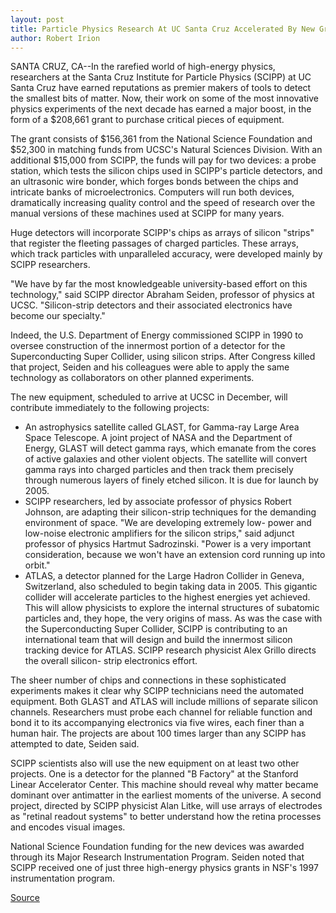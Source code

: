 ```yaml
---
layout: post
title: Particle Physics Research At UC Santa Cruz Accelerated By New Grant
author: Robert Irion
---
```


SANTA CRUZ, CA--In the rarefied world of high-energy physics,  researchers at the Santa Cruz Institute for Particle Physics (SCIPP)  at UC Santa Cruz have earned reputations as premier makers of tools  to detect the smallest bits of matter. Now, their work on some of  the most innovative physics experiments of the next decade has  earned a major boost, in the form of a $208,661 grant to purchase  critical pieces of equipment.

The grant consists of $156,361 from the National Science  Foundation and $52,300 in matching funds from UCSC's Natural  Sciences Division. With an additional $15,000 from SCIPP, the funds  will pay for two devices: a probe station, which tests the silicon  chips used in SCIPP's particle detectors, and an ultrasonic wire  bonder, which forges bonds between the chips and intricate banks of  microelectronics. Computers will run both devices, dramatically  increasing quality control and the speed of research over the manual  versions of these machines used at SCIPP for many years.

Huge detectors will incorporate SCIPP's chips as arrays of  silicon "strips" that register the fleeting passages of charged  particles. These arrays, which track particles with unparalleled  accuracy, were developed mainly by SCIPP researchers.

"We have by far the most knowledgeable university-based  effort on this technology," said SCIPP director Abraham Seiden,  professor of physics at UCSC. "Silicon-strip detectors and their  associated electronics have become our specialty."

Indeed, the U.S. Department of Energy commissioned SCIPP in  1990 to oversee construction of the innermost portion of a detector  for the Superconducting Super Collider, using silicon strips. After  Congress killed that project, Seiden and his colleagues were able to  apply the same technology as collaborators on other planned  experiments.

The new equipment, scheduled to arrive at UCSC in December,  will contribute immediately to the following projects:
* An astrophysics satellite called GLAST, for Gamma-ray  Large Area Space Telescope. A joint project of NASA and the  Department of Energy, GLAST will detect gamma rays, which  emanate from the cores of active galaxies and other violent objects.  The satellite will convert gamma rays into charged particles and  then track them precisely through numerous layers of finely etched  silicon. It is due for launch by 2005.
* SCIPP researchers, led by associate professor of physics  Robert Johnson, are adapting their silicon-strip techniques for the  demanding environment of space. "We are developing extremely low- power and low-noise electronic amplifiers for the silicon strips,"  said adjunct professor of physics Hartmut Sadrozinski. "Power is a  very important consideration, because we won't have an extension  cord running up into orbit."
* ATLAS, a detector planned for the Large Hadron Collider in  Geneva, Switzerland, also scheduled to begin taking data in 2005.  This gigantic collider will accelerate particles to the highest  energies yet achieved. This will allow physicists to explore the  internal structures of subatomic particles and, they hope, the very  origins of mass. As was the case with the Superconducting Super  Collider, SCIPP is contributing to an international team that will  design and build the innermost silicon tracking device for ATLAS.  SCIPP research physicist Alex Grillo directs the overall silicon- strip electronics effort.

The sheer number of chips and connections in these  sophisticated experiments makes it clear why SCIPP technicians  need the automated equipment. Both GLAST and ATLAS will include  millions of separate silicon channels. Researchers must probe each  channel for reliable function and bond it to its accompanying  electronics via five wires, each finer than a human hair. The  projects are about 100 times larger than any SCIPP has attempted to  date, Seiden said.

SCIPP scientists also will use the new equipment on at least  two other projects. One is a detector for the planned "B Factory" at  the Stanford Linear Accelerator Center. This machine should reveal  why matter became dominant over antimatter in the earliest  moments of the universe. A second project, directed by SCIPP  physicist Alan Litke, will use arrays of electrodes as "retinal  readout systems" to better understand how the retina processes and  encodes visual images.

National Science Foundation funding for the new devices was  awarded through its Major Research Instrumentation Program.  Seiden noted that SCIPP received one of just three high-energy  physics grants in NSF's 1997 instrumentation program.

[Source](http://www1.ucsc.edu/news_events/press_releases/archive/97-98/11-97/111097-UCSC_Particle_physi.html "Permalink to 111097-UCSC_Particle_physi")
